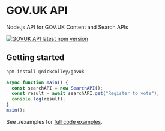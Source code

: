 # GOV.UK API

Node.js API for GOV.UK Content and Search APIs

[![GOVUK API latest npm version](https://img.shields.io/npm/v/@nickcolley/govuk.svg)](https://www.npmjs.com/package/@nickcolley/govuk)

## Getting started

```bash
npm install @nickcolley/govuk
```

```javascript
async function main() {
  const searchAPI = new SearchAPI();
  const result = await searchAPI.get("Register to vote");
  console.log(result);
}
main();
```

See ./examples for [full code examples](./examples/).
